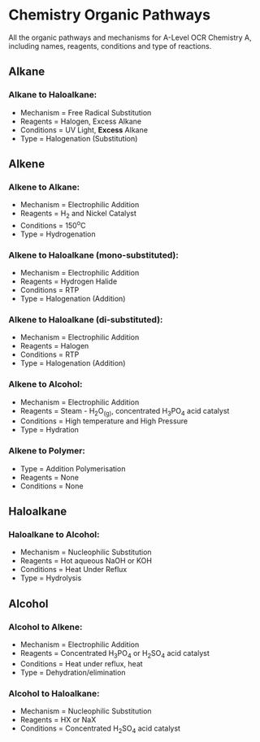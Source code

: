 # Chemistry Organic Pathways
All the organic pathways and mechanisms for A-Level OCR Chemistry A, including names, reagents, conditions and type of reactions.

## Alkane
### Alkane to Haloalkane:
  - Mechanism = Free Radical Substitution
  - Reagents = Halogen, Excess Alkane
  - Conditions = UV Light, **Excess** Alkane
  - Type = Halogenation (Substitution)
 
## Alkene 
### Alkene to Alkane:
  - Mechanism = Electrophilic Addition
  - Reagents = H<sub>2</sub> and Nickel Catalyst
  - Conditions = 150<sup>o</sup>C
  - Type = Hydrogenation
  
### Alkene to Haloalkane (mono-substituted):
  - Mechanism = Electrophilic Addition
  - Reagents = Hydrogen Halide
  - Conditions = RTP
  - Type =  Halogenation (Addition)
  
### Alkene to Haloalkane (di-substituted):
  - Mechanism = Electrophilic Addition
  - Reagents = Halogen
  - Conditions = RTP
  - Type = Halogenation (Addition)
  
### Alkene to Alcohol:
  - Mechanism = Electrophilic Addition
  - Reagents = Steam - H<sub>2</sub>O<sub>(g)</sub>, concentrated H<sub>3</sub>PO<sub>4</sub> acid catalyst
  - Conditions = High temperature and High Pressure
  - Type = Hydration
  
### Alkene to Polymer:
  - Type = Addition Polymerisation
  - Reagents = None
  - Conditions = None
  
## Haloalkane
### Haloalkane to Alcohol:
  - Mechanism = Nucleophilic Substitution
  - Reagents = Hot aqueous NaOH or KOH
  - Conditions = Heat Under Reflux
  - Type = Hydrolysis
  
## Alcohol
### Alcohol to Alkene:
  - Mechanism = Electrophilic Addition
  - Reagents = Concentrated H<sub>3</sub>PO<sub>4</sub> or H<sub>2</sub>SO<sub>4</sub> acid catalyst
  - Conditions = Heat under reflux, heat
  - Type = Dehydration/elimination

### Alcohol to Haloalkane:
  - Mechanism = Nucleophilic Substitution
  - Reagents = HX or NaX
  - Conditions = Concentrated H<sub>2</sub>SO<sub>4</sub> acid catalyst
  
